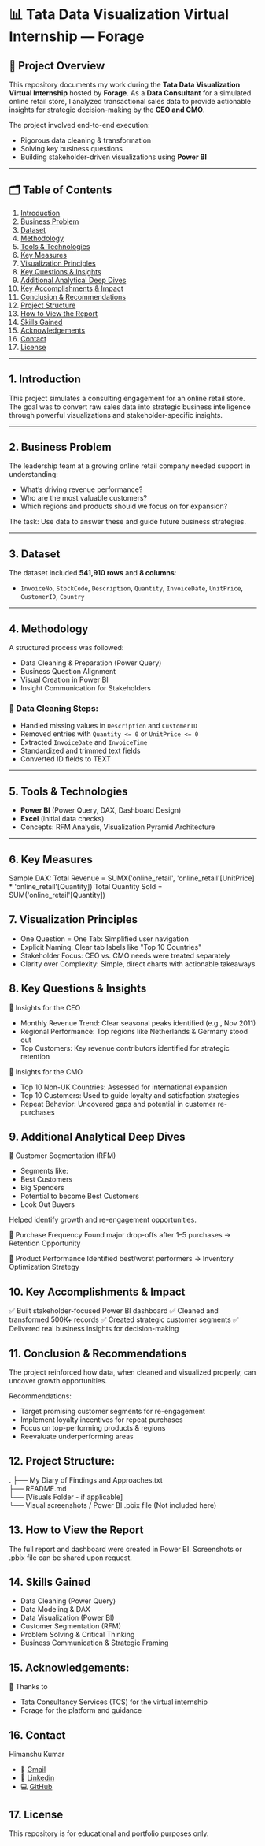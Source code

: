 # 📊 Tata Data Visualization Virtual Internship — Forage

## 🧠 Project Overview  
This repository documents my work during the **Tata Data Visualization Virtual Internship** hosted by **Forage**. As a **Data Consultant** for a simulated online retail store, I analyzed transactional sales data to provide actionable insights for strategic decision-making by the **CEO and CMO**.

The project involved end-to-end execution:  
- Rigorous data cleaning & transformation  
- Solving key business questions  
- Building stakeholder-driven visualizations using **Power BI**

---

## 🗂 Table of Contents  
1. [Introduction](#1-introduction)  
2. [Business Problem](#2-business-problem)  
3. [Dataset](#3-dataset)  
4. [Methodology](#4-methodology)  
5. [Tools & Technologies](#5-tools--technologies)  
6. [Key Measures](#6-key-measures)  
7. [Visualization Principles](#7-visualization-principles)  
8. [Key Questions & Insights](#8-key-questions--insights)  
9. [Additional Analytical Deep Dives](#9-additional-analytical-deep-dives)  
10. [Key Accomplishments & Impact](#10-key-accomplishments--impact)  
11. [Conclusion & Recommendations](#11-conclusion--recommendations)  
12. [Project Structure](#12-project-structure)  
13. [How to View the Report](#13-how-to-view-the-report)  
14. [Skills Gained](#14-skills-gained)  
15. [Acknowledgements](#15-acknowledgements)  
16. [Contact](#16-contact)  
17. [License](#17-license)

---

## 1. Introduction  
This project simulates a consulting engagement for an online retail store. The goal was to convert raw sales data into strategic business intelligence through powerful visualizations and stakeholder-specific insights.

---

## 2. Business Problem  
The leadership team at a growing online retail company needed support in understanding:
- What’s driving revenue performance?
- Who are the most valuable customers?
- Which regions and products should we focus on for expansion?

The task: Use data to answer these and guide future business strategies.

---

## 3. Dataset  
The dataset included **541,910 rows** and **8 columns**:
- `InvoiceNo`, `StockCode`, `Description`, `Quantity`, `InvoiceDate`, `UnitPrice`, `CustomerID`, `Country`

---

## 4. Methodology  
A structured process was followed:
- Data Cleaning & Preparation (Power Query)
- Business Question Alignment
- Visual Creation in Power BI
- Insight Communication for Stakeholders

### 🔧 Data Cleaning Steps:
- Handled missing values in `Description` and `CustomerID`
- Removed entries with `Quantity <= 0` or `UnitPrice <= 0`
- Extracted `InvoiceDate` and `InvoiceTime`
- Standardized and trimmed text fields
- Converted ID fields to TEXT

---

## 5. Tools & Technologies  
- **Power BI** (Power Query, DAX, Dashboard Design)  
- **Excel** (initial data checks)  
- Concepts: RFM Analysis, Visualization Pyramid Architecture

---

## 6. Key Measures  
Sample DAX:
Total Revenue = SUMX('online_retail', 'online_retail'[UnitPrice] * 'online_retail'[Quantity])
Total Quantity Sold = SUM('online_retail'[Quantity])

## 7. Visualization Principles
- One Question = One Tab: Simplified user navigation
- Explicit Naming: Clear tab labels like "Top 10 Countries"
- Stakeholder Focus: CEO vs. CMO needs were treated separately
- Clarity over Complexity: Simple, direct charts with actionable takeaways

## 8. Key Questions & Insights
🔹 Insights for the CEO
- Monthly Revenue Trend: Clear seasonal peaks identified (e.g., Nov 2011)
- Regional Performance: Top regions like Netherlands & Germany stood out
- Top Customers: Key revenue contributors identified for strategic retention

🔸 Insights for the CMO
- Top 10 Non-UK Countries: Assessed for international expansion
- Top 10 Customers: Used to guide loyalty and satisfaction strategies
- Repeat Behavior: Uncovered gaps and potential in customer re-purchases

## 9. Additional Analytical Deep Dives
📌 Customer Segmentation (RFM)
- Segments like:
- Best Customers
- Big Spenders
- Potential to become Best Customers
- Look Out Buyers

Helped identify growth and re-engagement opportunities.

🔁 Purchase Frequency
Found major drop-offs after 1–5 purchases → Retention Opportunity

🛒 Product Performance
Identified best/worst performers → Inventory Optimization Strategy

## 10. Key Accomplishments & Impact
✅ Built stakeholder-focused Power BI dashboard
✅ Cleaned and transformed 500K+ records
✅ Created strategic customer segments
✅ Delivered real business insights for decision-making

## 11. Conclusion & Recommendations
The project reinforced how data, when cleaned and visualized properly, can uncover growth opportunities.

Recommendations:
- Target promising customer segments for re-engagement
- Implement loyalty incentives for repeat purchases
- Focus on top-performing products & regions
- Reevaluate underperforming areas

## 12. Project Structure:
.
├── My Diary of Findings and Approaches.txt  
├── README.md  
└── [Visuals Folder - if applicable]  
    └── Visual screenshots / Power BI .pbix file (Not included here)

## 13. How to View the Report
The full report and dashboard were created in Power BI. Screenshots or .pbix file can be shared upon request.

## 14. Skills Gained
- Data Cleaning (Power Query)
- Data Modeling & DAX
- Data Visualization (Power BI)
- Customer Segmentation (RFM)
- Problem Solving & Critical Thinking
- Business Communication & Strategic Framing

## 15. Acknowledgements:
🙏 Thanks to
- Tata Consultancy Services (TCS) for the virtual internship
- Forage for the platform and guidance

## 16. Contact
Himanshu Kumar
- 📧 [Gmail](ds.himanshu.kumar@gmail.com)
- 🔗 [Linkedin](www.linkedin.com/in/himanshukumar3231)
- 💻 [GitHub](https://github.com/himanshu3231)

## 17. License
This repository is for educational and portfolio purposes only.
